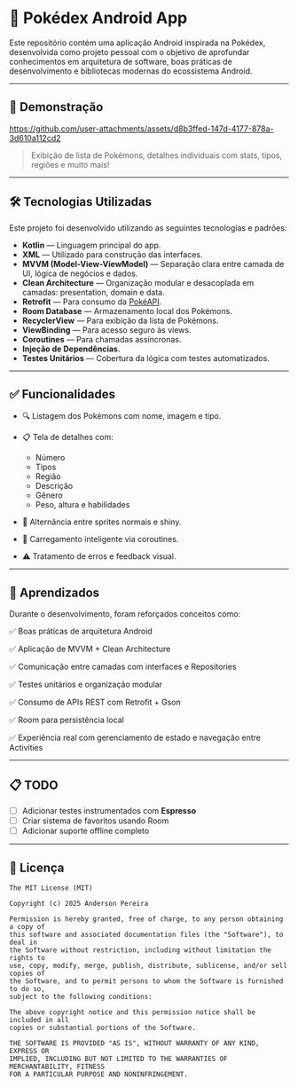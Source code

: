 # 📱 Pokédex Android App

Este repositório contém uma aplicação Android inspirada na Pokédex, desenvolvida como projeto pessoal com o objetivo de aprofundar conhecimentos em arquitetura de software, boas práticas de desenvolvimento e bibliotecas modernas do ecossistema Android.

---

## 📸 Demonstração

https://github.com/user-attachments/assets/d8b3ffed-147d-4177-878a-3d610a112cd2


> Exibição de lista de Pokémons, detalhes individuais com stats, tipos, regiões e muito mais!

---

## 🛠️ Tecnologias Utilizadas

Este projeto foi desenvolvido utilizando as seguintes tecnologias e padrões:

* **Kotlin** — Linguagem principal do app.
* **XML** — Utilizado para construção das interfaces.
* **MVVM (Model-View-ViewModel)** — Separação clara entre camada de UI, lógica de negócios e dados.
* **Clean Architecture** — Organização modular e desacoplada em camadas: presentation, domain e data.
* **Retrofit** — Para consumo da [PokéAPI](https://pokeapi.co).
* **Room Database** — Armazenamento local dos Pokémons.
* **RecyclerView** — Para exibição da lista de Pokémons.
* **ViewBinding** — Para acesso seguro às views.
* **Coroutines** — Para chamadas assíncronas.
* **Injeção de Dependências**.
* **Testes Unitários** — Cobertura da lógica com testes automatizados.

---

## ✅ Funcionalidades

* 🔍 Listagem dos Pokémons com nome, imagem e tipo.
* 📋 Tela de detalhes com:

  * Número
  * Tipos
  * Região
  * Descrição
  * Gênero
  * Peso, altura e habilidades
* 🎨 Alternância entre sprites normais e shiny.
* 🧠 Carregamento inteligente via coroutines.
* ⚠️ Tratamento de erros e feedback visual.

---

## 📄 Aprendizados

Durante o desenvolvimento, foram reforçados conceitos como:

✅ Boas práticas de arquitetura Android

✅ Aplicação de MVVM + Clean Architecture

✅ Comunicação entre camadas com interfaces e Repositories

✅ Testes unitários e organização modular

✅ Consumo de APIs REST com Retrofit + Gson

✅ Room para persistência local

✅ Experiência real com gerenciamento de estado e navegação entre Activities


---

## 📋 TODO

* [ ] Adicionar testes instrumentados com **Espresso**
* [ ] Criar sistema de favoritos usando Room
* [ ] Adicionar suporte offline completo

---

## 📜 Licença

```
The MIT License (MIT)

Copyright (c) 2025 Anderson Pereira

Permission is hereby granted, free of charge, to any person obtaining a copy of
this software and associated documentation files (the "Software"), to deal in
the Software without restriction, including without limitation the rights to
use, copy, modify, merge, publish, distribute, sublicense, and/or sell copies of
the Software, and to permit persons to whom the Software is furnished to do so,
subject to the following conditions:

The above copyright notice and this permission notice shall be included in all
copies or substantial portions of the Software.

THE SOFTWARE IS PROVIDED "AS IS", WITHOUT WARRANTY OF ANY KIND, EXPRESS OR
IMPLIED, INCLUDING BUT NOT LIMITED TO THE WARRANTIES OF MERCHANTABILITY, FITNESS
FOR A PARTICULAR PURPOSE AND NONINFRINGEMENT.
```
